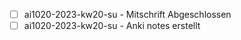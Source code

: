 - [ ] ai1020-2023-kw20-su - Mitschrift Abgeschlossen
- [ ] ai1020-2023-kw20-su - Anki notes erstellt

#
